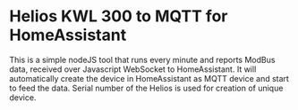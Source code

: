 # Helios KWL 300 to MQTT for HomeAssistant

This is a simple nodeJS tool that runs every minute and reports ModBus data, received over Javascript WebSocket to HomeAssistant.
It will automatically create the device in HomeAssistant as MQTT device and start to feed the data.
Serial number of the Helios is used for creation of unique device.

